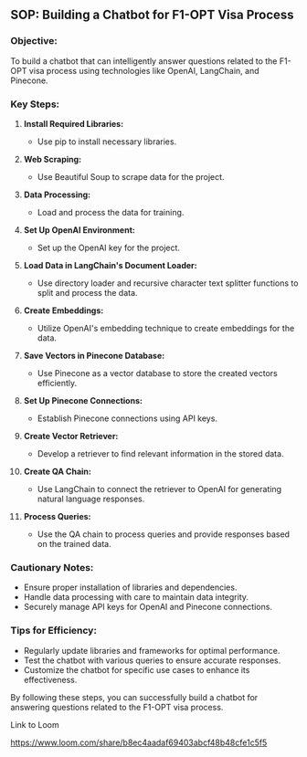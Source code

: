 ## SOP: Building a Chatbot for F1-OPT Visa Process

### Objective:

To build a chatbot that can intelligently answer questions related to the F1-OPT visa process using technologies like OpenAI, LangChain, and Pinecone.

### Key Steps:

 1. **Install Required Libraries:**

    - Use pip to install necessary libraries.

 2. **Web Scraping:**

    - Use Beautiful Soup to scrape data for the project.

 3. **Data Processing:**

    - Load and process the data for training.

 4. **Set Up OpenAI Environment:**

    - Set up the OpenAI key for the project.

 5. **Load Data in LangChain's Document Loader:**

    - Use directory loader and recursive character text splitter functions to split and process the data.

 6. **Create Embeddings:**

    - Utilize OpenAI's embedding technique to create embeddings for the data.

 7. **Save Vectors in Pinecone Database:**

    - Use Pinecone as a vector database to store the created vectors efficiently.

 8. **Set Up Pinecone Connections:**

    - Establish Pinecone connections using API keys.

 9. **Create Vector Retriever:**

    - Develop a retriever to find relevant information in the stored data.

10. **Create QA Chain:**

    - Use LangChain to connect the retriever to OpenAI for generating natural language responses.

11. **Process Queries:**

    - Use the QA chain to process queries and provide responses based on the trained data.

### Cautionary Notes:

- Ensure proper installation of libraries and dependencies.
- Handle data processing with care to maintain data integrity.
- Securely manage API keys for OpenAI and Pinecone connections.

### Tips for Efficiency:

- Regularly update libraries and frameworks for optimal performance.
- Test the chatbot with various queries to ensure accurate responses.
- Customize the chatbot for specific use cases to enhance its effectiveness.

By following these steps, you can successfully build a chatbot for answering questions related to the F1-OPT visa process.

Link to Loom

https://www.loom.com/share/b8ec4aadaf69403abcf48b48cfe1c5f5

